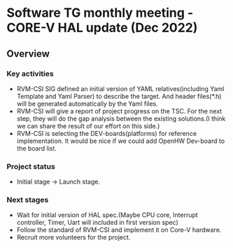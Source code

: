 # Software TG monthly meeting - CORE-V HAL update (Dec 2022)

## Overview

### Key activities

* RVM-CSI SIG defined an initial version of YAML relatives(including Yaml Template and Yaml Parser) to describe the target. And header files(*.h) will be generated automatically by the Yaml files. 
* RVM-CSI will give a report of project progress on the TSC. For the next step, they will do the gap analysis between the existing solutions.(I think we can share the result of our effort on this side.)
* RVM-CSI is selecting the DEV-boards(platforms) for reference implementation. It would be nice if we could add OpenHW Dev-board to the board list.

### Project status

* Initial stage -> Launch stage.

### Next stages

* Wait for initial version of HAL spec.(Maybe CPU core, Interrupt controller, Timer, Uart will included in first version spec)
* Follow the standard of RVM-CSI and implement it on Core-V hardware.
* Recruit more volunteers for the project.